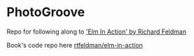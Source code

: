 # PhotoGroove

Repo for following along to ['Elm In Action' by Richard Feldman](https://www.manning.com/books/elm-in-action)

Book's code repo here [rtfeldman/elm-in-action](https://github.com/rtfeldman/elm-in-action)



